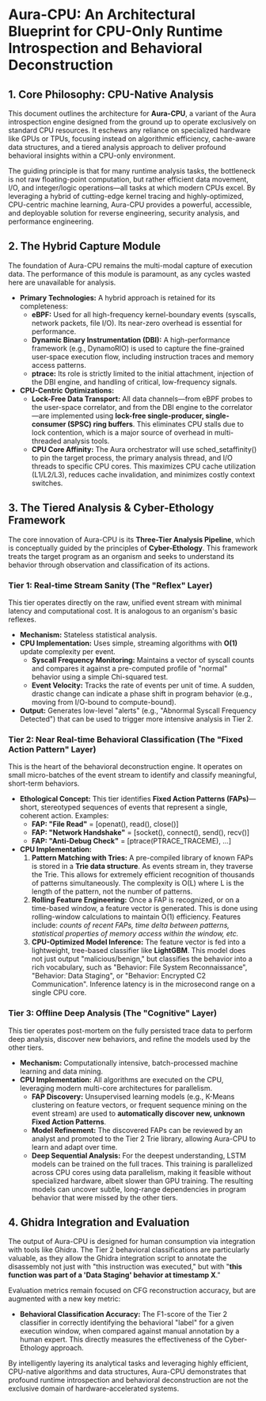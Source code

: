 # **Aura-CPU: An Architectural Blueprint for CPU-Only Runtime Introspection and Behavioral Deconstruction**

## **1\. Core Philosophy: CPU-Native Analysis**

This document outlines the architecture for **Aura-CPU**, a variant of the Aura introspection engine designed from the ground up to operate exclusively on standard CPU resources. It eschews any reliance on specialized hardware like GPUs or TPUs, focusing instead on algorithmic efficiency, cache-aware data structures, and a tiered analysis approach to deliver profound behavioral insights within a CPU-only environment.

The guiding principle is that for many runtime analysis tasks, the bottleneck is not raw floating-point computation, but rather efficient data movement, I/O, and integer/logic operations—all tasks at which modern CPUs excel. By leveraging a hybrid of cutting-edge kernel tracing and highly-optimized, CPU-centric machine learning, Aura-CPU provides a powerful, accessible, and deployable solution for reverse engineering, security analysis, and performance engineering.

## **2\. The Hybrid Capture Module**

The foundation of Aura-CPU remains the multi-modal capture of execution data. The performance of this module is paramount, as any cycles wasted here are unavailable for analysis.

* **Primary Technologies:** A hybrid approach is retained for its completeness:  
  * **eBPF:** Used for all high-frequency kernel-boundary events (syscalls, network packets, file I/O). Its near-zero overhead is essential for performance.  
  * **Dynamic Binary Instrumentation (DBI):** A high-performance framework (e.g., DynamoRIO) is used to capture the fine-grained user-space execution flow, including instruction traces and memory access patterns.  
  * **ptrace:** Its role is strictly limited to the initial attachment, injection of the DBI engine, and handling of critical, low-frequency signals.  
* **CPU-Centric Optimizations:**  
  * **Lock-Free Data Transport:** All data channels—from eBPF probes to the user-space correlator, and from the DBI engine to the correlator—are implemented using **lock-free single-producer, single-consumer (SPSC) ring buffers**. This eliminates CPU stalls due to lock contention, which is a major source of overhead in multi-threaded analysis tools.  
  * **CPU Core Affinity:** The Aura orchestrator will use sched\_setaffinity() to pin the target process, the primary analysis thread, and I/O threads to specific CPU cores. This maximizes CPU cache utilization (L1/L2/L3), reduces cache invalidation, and minimizes costly context switches.

## **3\. The Tiered Analysis & Cyber-Ethology Framework**

The core innovation of Aura-CPU is its **Three-Tier Analysis Pipeline**, which is conceptually guided by the principles of **Cyber-Ethology**. This framework treats the target program as an organism and seeks to understand its behavior through observation and classification of its actions.

### **Tier 1: Real-time Stream Sanity (The "Reflex" Layer)**

This tier operates directly on the raw, unified event stream with minimal latency and computational cost. It is analogous to an organism's basic reflexes.

* **Mechanism:** Stateless statistical analysis.  
* **CPU Implementation:** Uses simple, streaming algorithms with **O(1)** update complexity per event.  
  * **Syscall Frequency Monitoring:** Maintains a vector of syscall counts and compares it against a pre-computed profile of "normal" behavior using a simple Chi-squared test.  
  * **Event Velocity:** Tracks the rate of events per unit of time. A sudden, drastic change can indicate a phase shift in program behavior (e.g., moving from I/O-bound to compute-bound).  
* **Output:** Generates low-level "alerts" (e.g., "Abnormal Syscall Frequency Detected") that can be used to trigger more intensive analysis in Tier 2\.

### **Tier 2: Near Real-time Behavioral Classification (The "Fixed Action Pattern" Layer)**

This is the heart of the behavioral deconstruction engine. It operates on small micro-batches of the event stream to identify and classify meaningful, short-term behaviors.

* **Ethological Concept:** This tier identifies **Fixed Action Patterns (FAPs)**—short, stereotyped sequences of events that represent a single, coherent action. Examples:  
  * **FAP: "File Read"** \= \[openat(), read(), close()\]  
  * **FAP: "Network Handshake"** \= \[socket(), connect(), send(), recv()\]  
  * **FAP: "Anti-Debug Check"** \= \[ptrace(PTRACE\_TRACEME), ...\]  
* **CPU Implementation:**  
  1. **Pattern Matching with Tries:** A pre-compiled library of known FAPs is stored in a **Trie data structure**. As events stream in, they traverse the Trie. This allows for extremely efficient recognition of thousands of patterns simultaneously. The complexity is O(L) where L is the length of the pattern, not the number of patterns.  
  2. **Rolling Feature Engineering:** Once a FAP is recognized, or on a time-based window, a feature vector is generated. This is done using rolling-window calculations to maintain O(1) efficiency. Features include: *counts of recent FAPs, time delta between patterns, statistical properties of memory access within the window, etc.*  
  3. **CPU-Optimized Model Inference:** The feature vector is fed into a lightweight, tree-based classifier like **LightGBM**. This model does not just output "malicious/benign," but classifies the behavior into a rich vocabulary, such as "Behavior: File System Reconnaissance", "Behavior: Data Staging", or "Behavior: Encrypted C2 Communication". Inference latency is in the microsecond range on a single CPU core.

### **Tier 3: Offline Deep Analysis (The "Cognitive" Layer)**

This tier operates post-mortem on the fully persisted trace data to perform deep analysis, discover new behaviors, and refine the models used by the other tiers.

* **Mechanism:** Computationally intensive, batch-processed machine learning and data mining.  
* **CPU Implementation:** All algorithms are executed on the CPU, leveraging modern multi-core architectures for parallelism.  
  * **FAP Discovery:** Unsupervised learning models (e.g., K-Means clustering on feature vectors, or frequent sequence mining on the event stream) are used to **automatically discover new, unknown Fixed Action Patterns**.  
  * **Model Refinement:** The discovered FAPs can be reviewed by an analyst and promoted to the Tier 2 Trie library, allowing Aura-CPU to learn and adapt over time.  
  * **Deep Sequential Analysis:** For the deepest understanding, LSTM models can be trained on the full traces. This training is parallelized across CPU cores using data parallelism, making it feasible without specialized hardware, albeit slower than GPU training. The resulting models can uncover subtle, long-range dependencies in program behavior that were missed by the other tiers.

## **4\. Ghidra Integration and Evaluation**

The output of Aura-CPU is designed for human consumption via integration with tools like Ghidra. The Tier 2 behavioral classifications are particularly valuable, as they allow the Ghidra integration script to annotate the disassembly not just with "this instruction was executed," but with "**this function was part of a 'Data Staging' behavior at timestamp X**."

Evaluation metrics remain focused on CFG reconstruction accuracy, but are augmented with a new key metric:

* **Behavioral Classification Accuracy:** The F1-score of the Tier 2 classifier in correctly identifying the behavioral "label" for a given execution window, when compared against manual annotation by a human expert. This directly measures the effectiveness of the Cyber-Ethology approach.

By intelligently layering its analytical tasks and leveraging highly efficient, CPU-native algorithms and data structures, Aura-CPU demonstrates that profound runtime introspection and behavioral deconstruction are not the exclusive domain of hardware-accelerated systems.